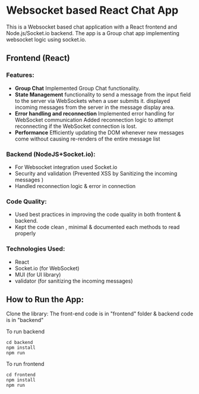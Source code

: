 # Websocket based React Chat App

This is a Websocket based chat application with a React frontend and Node.js/Socket.io backend. The app is a Group chat app implementing websocket logic using socket.io.

## Frontend (React)

### Features:

- **Group Chat** Implemented Group Chat functionality. 
- **State Management** functionality to send a message from the input field to the server via WebSockets when a user submits it.
displayed incoming messages from the server in the message display area.
 - **Error handling and reconnection** Implemented error handling for WebSocket communication
Added reconnection logic to attempt reconnecting if the WebSocket connection is lost.
  - **Performance** Efficiently updating the DOM whenever new messages come without causing re-renders of the entire message list
 

### Backend (NodeJS+Socket.io):

- For Websocket integration used Socket.io
- Security and validation (Prevented XSS by Sanitizing the incoming messages )
- Handled reconnection logic & error in connection

### Code Quality:

- Used best practices in improving the code quality in both frontent & backend.
- Kept the code clean , minimal & documented each methods to read properly


### Technologies Used:

- React
- Socket.io (for WebSocket)
- MUI (for UI library)
- validator (for sanitizing the incoming messages)
  

## How to Run the App:

Clone the library:
The front-end code is in "frontend" folder & backend code is in "backend"

To run backend
```
cd backend
npm install
npm run
``````
To run frontend
```
cd frontend
npm install
npm run
``````
